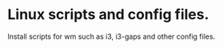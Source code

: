 # Linux scripts and config files.
Install scripts for wm such as i3, i3-gaps and other config files.
